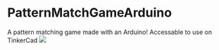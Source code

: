 # PatternMatchGameArduino
A pattern matching game made with an Arduino!
Accessable to use on TinkerCad
![](project.png)
